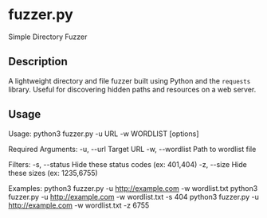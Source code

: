 # fuzzer.py

Simple Directory Fuzzer

Description
-----------
A lightweight directory and file fuzzer built using Python and the `requests` library. Useful for discovering hidden paths and resources on a web server.

Usage
-----
Usage: python3 fuzzer.py -u URL -w WORDLIST [options]

Required Arguments:
  -u, --url        Target URL
  -w, --wordlist   Path to wordlist file

Filters:
  -s, --status     Hide these status codes (ex: 401,404)
  -z, --size       Hide these sizes (ex: 1235,6755)

Examples:
  python3 fuzzer.py -u http://example.com -w wordlist.txt
  python3 fuzzer.py -u http://example.com -w wordlist.txt -s 404
  python3 fuzzer.py -u http://example.com -w wordlist.txt -z 6755